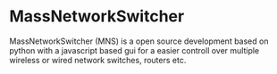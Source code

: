 # MassNetworkSwitcher
MassNetworkSwitcher (MNS) is a open source development based on python with a javascript based gui for a easier controll over multiple wireless or wired network switches, routers etc.

